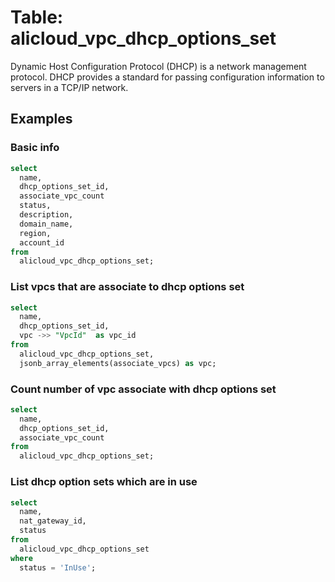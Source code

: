 # Table: alicloud_vpc_dhcp_options_set

Dynamic Host Configuration Protocol (DHCP) is a network management protocol. DHCP provides a standard for passing configuration information to servers in a TCP/IP network.

## Examples

### Basic info

```sql
select
  name,
  dhcp_options_set_id,
  associate_vpc_count
  status,
  description,
  domain_name,
  region,
  account_id
from
  alicloud_vpc_dhcp_options_set;
```

### List vpcs that are associate to dhcp options set

```sql
select
  name,
  dhcp_options_set_id,
  vpc ->> "VpcId"  as vpc_id
from
  alicloud_vpc_dhcp_options_set,
  jsonb_array_elements(associate_vpcs) as vpc;
```

### Count number of vpc associate with dhcp options set

```sql
select
  name,
  dhcp_options_set_id,
  associate_vpc_count
from
  alicloud_vpc_dhcp_options_set;
```

### List dhcp option sets which are in use

```sql
select
  name,
  nat_gateway_id,
  status
from
  alicloud_vpc_dhcp_options_set
where
  status = 'InUse';
```